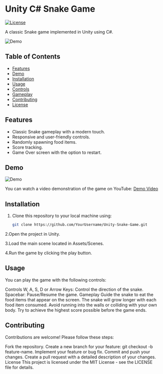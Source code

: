 # Unity C# Snake Game

[![License](https://img.shields.io/badge/License-MIT-blue.svg)](LICENSE)

A classic Snake game implemented in Unity using C#.

![Demo](./demo.gif)

## Table of Contents
- [Features](#features)
- [Demo](#demo)
- [Installation](#installation)
- [Usage](#usage)
- [Controls](#controls)
- [Gameplay](#gameplay)
- [Contributing](#contributing)
- [License](#license)

## Features

- Classic Snake gameplay with a modern touch.
- Responsive and user-friendly controls.
- Randomly spawning food items.
- Score tracking.
- Game Over screen with the option to restart.

## Demo

![Demo](./demo.gif)

You can watch a video demonstration of the game on YouTube: [Demo Video](https://www.youtube.com/watch?v=YOUR_VIDEO_LINK)

## Installation

1. Clone this repository to your local machine using:

   ```bash
   git clone https://github.com/YourUsername/Unity-Snake-Game.git
2.Open the project in Unity.

3.Load the main scene located in Assets/Scenes.

4.Run the game by clicking the play button.

## Usage
You can play the game with the following controls:

Controls
W, A, S, D or Arrow Keys: Control the direction of the snake.
Spacebar: Pause/Resume the game.
Gameplay
Guide the snake to eat the food items that appear on the screen.
The snake will grow longer with each food item consumed.
Avoid running into the walls or colliding with your own body.
Try to achieve the highest score possible before the game ends.

## Contributing
Contributions are welcome! Please follow these steps:

Fork the repository.
Create a new branch for your feature: git checkout -b feature-name.
Implement your feature or bug fix.
Commit and push your changes.
Create a pull request with a detailed description of your changes.
License
This project is licensed under the MIT License - see the LICENSE file for details.
